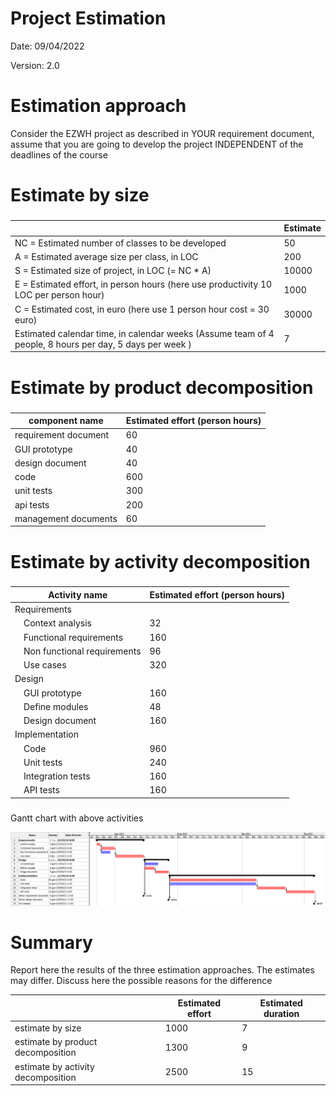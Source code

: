 # Project Estimation  
Date: 09/04/2022

Version: 2.0


# Estimation approach
Consider the EZWH  project as described in YOUR requirement document, assume that you are going to develop the project INDEPENDENT of the deadlines of the course
# Estimate by size
### 
|             | Estimate                        |             
| ----------- | ------------------------------- |  
| NC =  Estimated number of classes to be developed   |       50                      |             
| A = Estimated average size per class, in LOC       |        200                  | 
| S = Estimated size of project, in LOC (= NC * A) | 10000 |
| E = Estimated effort, in person hours (here use productivity 10 LOC per person hour)  |              1000                 |   
| C = Estimated cost, in euro (here use 1 person hour cost = 30 euro) | 30000 | 
| Estimated calendar time, in calendar weeks (Assume team of 4 people, 8 hours per day, 5 days per week ) |    7     |               

# Estimate by product decomposition
### 
|         component name    | Estimated effort (person hours)   |             
| ----------- | ------------------------------- | 
| requirement document    | 60 |
| GUI prototype | 40 |
| design document | 40 |
| code | 600 |
| unit tests | 300 |
| api tests | 200 |
| management documents  | 60 |


# Estimate by activity decomposition
### 
|         Activity name    | Estimated effort (person hours)   |             
| ----------- | ------------------------------- | 
| Requirements| |
| &emsp;Context analysis | 32 |
| &emsp;Functional requirements | 160 |
| &emsp;Non functional requirements | 96 |
| &emsp;Use cases | 320 |
| Design ||
| &emsp;GUI prototype | 160 |
| &emsp;Define modules | 48 |
| &emsp;Design document | 160 |
| Implementation ||
| &emsp;Code | 960 |
| &emsp;Unit tests | 240 |
| &emsp;Integration tests | 160 |
| &emsp;API tests | 160 |


###
Gantt chart with above activities

![GanttDiagram](./img/GanttDiagram.png)

# Summary

Report here the results of the three estimation approaches. The  estimates may differ. Discuss here the possible reasons for the difference

|             | Estimated effort                        |   Estimated duration |          
| ----------- | ------------------------------- | ---------------|
| estimate by size | 1000 | 7 |
| estimate by product decomposition | 1300 | 9 |
| estimate by activity decomposition | 2500 | 15 |




